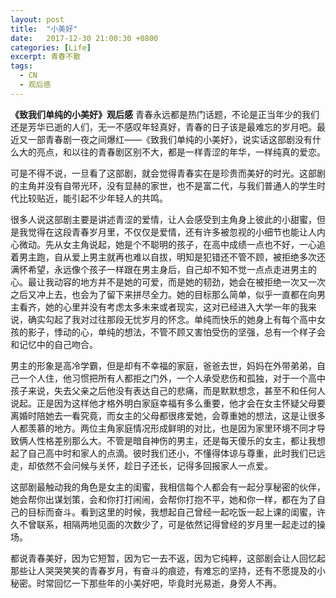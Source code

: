 ```yaml
---
layout: post
title:  "小美好"
date:   2017-12-30 21:00:30 +0800
categories: [Life]
excerpt: 青春不散
tags:
  - CN
  - 观后感
---
```


**《致我们单纯的小美好》观后感**
青春永远都是热门话题，不论是正当年少的我们还是芳华已逝的人们，无一不感叹年轻真好，青春的日子该是最难忘的岁月吧。最近又一部青春剧一夜之间爆红——《致我们单纯的小美好》，说实话这部剧没有什么大的亮点，和以往的青春剧区别不大，都是一样青涩的年华，一样纯真的爱恋。

可是不得不说，一旦看了这部剧，就会觉得青春实在是珍贵而美好的时光。这部剧的主角并没有自带光环，没有显赫的家世，也不是富二代，与我们普通人的学生时代比较贴近，能引起不少年轻人的共鸣。

很多人说这部剧主要是讲述青涩的爱情，让人会感受到主角身上彼此的小甜蜜，但是我觉得在这段青春岁月里，不仅仅是爱情，还有许多被忽视的小细节也能让人内心微动。先从女主角说起，她是个不聪明的孩子，在高中成绩一点也不好，一心追着男主跑，自从爱上男主就再也难以自拔，明知是犯错还不管不顾，被拒绝多次还满怀希望，永远像个孩子一样跟在男主身后，自己却不知不觉一点点走进男主的心。最让我动容的地方并不是她的可爱，而是她的韧劲，她会在被拒绝一次又一次之后又冲上去，也会为了留下来拼尽全力。她的目标那么简单，似乎一直都在向男主看齐，她的心里并没有考虑太多未来或者现实，这对已经进入大学一年的我来说，确实勾起了我对过往那段无忧岁月的怀念。单纯而快乐的她身上有每个高中女孩的影子，悸动的心，单纯的想法，不管不顾又害怕受伤的坚强，总有一个样子会和记忆中的自己吻合。
 
男主的形象是高冷学霸，但是却有不幸福的家庭，爸爸去世，妈妈在外带弟弟，自己一个人住，他习惯把所有人都拒之门外，一个人承受悲伤和孤独，对于一个高中孩子来说，失去父亲之后他没有表达自己的悲痛，而是默默想念，甚至不和任何人说起。正是因为这样他才格外明白家庭幸福有多么重要，他才会在女主怀疑父母要离婚时陪她去一看究竟，而女主的父母都很疼爱她，会尊重她的想法，这是让很多人都羡慕的地方。两位主角家庭情况形成鲜明的对比，也是因为家里环境不同才导致俩人性格差别那么大。不管是暗自神伤的男主，还是每天傻乐的女主，都让我想起了自己高中时和家人的点滴。彼时我们还小，不懂得体谅与尊重，此时我们已远走，却依然不会问候与关怀，趁日子还长，记得多回报家人一点爱。
       
这部剧最触动我的角色是女主的闺蜜，我相信每个人都会有一起分享秘密的伙伴，她会帮你出谋划策，会和你打打闹闹，会帮你打抱不平，她和你一样，都在为了自己的目标而奋斗。看到这里的时候，我想起自己曾经一起吃饭一起上课的闺蜜，许久不曾联系，相隔两地见面的次数少了，可是依然记得曾经的岁月里一起走过的操场。

都说青春美好，因为它短暂，因为它一去不返，因为它纯粹，这部剧会让人回忆起那些让人哭哭笑笑的青春岁月，有奋斗的痕迹，有难忘的坚持，还有不愿提及的小秘密。时常回忆一下那些年的小美好吧，毕竟时光易逝，身旁人不再。
